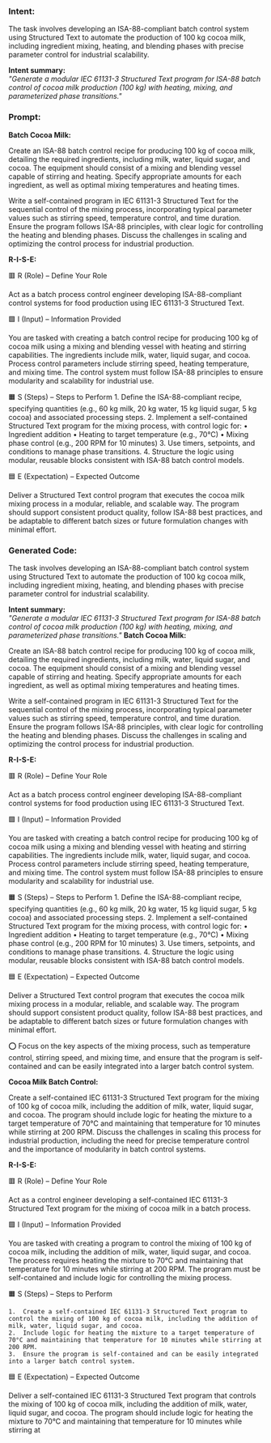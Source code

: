 ### Intent:
The task involves developing an ISA-88-compliant batch control system using Structured Text to automate the production of 100 kg cocoa milk, including ingredient mixing, heating, and blending phases with precise parameter control for industrial scalability.  

**Intent summary:**  
*"Generate a modular IEC 61131-3 Structured Text program for ISA-88 batch control of cocoa milk production (100 kg) with heating, mixing, and parameterized phase transitions."*

### Prompt:
**Batch Cocoa Milk:**

Create an ISA-88 batch control recipe for producing 100 kg of cocoa milk, detailing the required ingredients, including milk, water, liquid sugar, and cocoa. The equipment should consist of a mixing and blending vessel capable of stirring and heating. Specify appropriate amounts for each ingredient, as well as optimal mixing temperatures and heating times.

Write a self-contained program in IEC 61131-3 Structured Text for the sequential control of the mixing process, incorporating typical parameter values such as stirring speed, temperature control, and time duration. Ensure the program follows ISA-88 principles, with clear logic for controlling the heating and blending phases. Discuss the challenges in scaling and optimizing the control process for industrial production.

**R-I-S-E:**

🟥 R (Role) – Define Your Role

Act as a batch process control engineer developing ISA-88-compliant control systems for food production using IEC 61131-3 Structured Text.

🟩 I (Input) – Information Provided

You are tasked with creating a batch control recipe for producing 100 kg of cocoa milk using a mixing and blending vessel with heating and stirring capabilities. The ingredients include milk, water, liquid sugar, and cocoa. Process control parameters include stirring speed, heating temperature, and mixing time. The control system must follow ISA-88 principles to ensure modularity and scalability for industrial use.

🟧 S (Steps) – Steps to Perform
	1.	Define the ISA-88-compliant recipe, specifying quantities (e.g., 60 kg milk, 20 kg water, 15 kg liquid sugar, 5 kg cocoa) and associated processing steps.
	2.	Implement a self-contained Structured Text program for the mixing process, with control logic for:
	•	Ingredient addition
	•	Heating to target temperature (e.g., 70°C)
	•	Mixing phase control (e.g., 200 RPM for 10 minutes)
	3.	Use timers, setpoints, and conditions to manage phase transitions.
	4.	Structure the logic using modular, reusable blocks consistent with ISA-88 batch control models.

🟦 E (Expectation) – Expected Outcome

Deliver a Structured Text control program that executes the cocoa milk mixing process in a modular, reliable, and scalable way. The program should support consistent product quality, follow ISA-88 best practices, and be adaptable to different batch sizes or future formulation changes with minimal effort.

### Generated Code:
The task involves developing an ISA-88-compliant batch control system using Structured Text to automate the production of 100 kg cocoa milk, including ingredient mixing, heating, and blending phases with precise parameter control for industrial scalability.  

**Intent summary:**  
*"Generate a modular IEC 61131-3 Structured Text program for ISA-88 batch control of cocoa milk production (100 kg) with heating, mixing, and parameterized phase transitions."*
**Batch Cocoa Milk:**

Create an ISA-88 batch control recipe for producing 100 kg of cocoa milk, detailing the required ingredients, including milk, water, liquid sugar, and cocoa. The equipment should consist of a mixing and blending vessel capable of stirring and heating. Specify appropriate amounts for each ingredient, as well as optimal mixing temperatures and heating times.

Write a self-contained program in IEC 61131-3 Structured Text for the sequential control of the mixing process, incorporating typical parameter values such as stirring speed, temperature control, and time duration. Ensure the program follows ISA-88 principles, with clear logic for controlling the heating and blending phases. Discuss the challenges in scaling and optimizing the control process for industrial production.

**R-I-S-E:**

🟥 R (Role) – Define Your Role

Act as a batch process control engineer developing ISA-88-compliant control systems for food production using IEC 61131-3 Structured Text.

🟩 I (Input) – Information Provided

You are tasked with creating a batch control recipe for producing 100 kg of cocoa milk using a mixing and blending vessel with heating and stirring capabilities. The ingredients include milk, water, liquid sugar, and cocoa. Process control parameters include stirring speed, heating temperature, and mixing time. The control system must follow ISA-88 principles to ensure modularity and scalability for industrial use.

🟧 S (Steps) – Steps to Perform
	1.	Define the ISA-88-compliant recipe, specifying quantities (e.g., 60 kg milk, 20 kg water, 15 kg liquid sugar, 5 kg cocoa) and associated processing steps.
	2.	Implement a self-contained Structured Text program for the mixing process, with control logic for:
	•	Ingredient addition
	•	Heating to target temperature (e.g., 70°C)
	•	Mixing phase control (e.g., 200 RPM for 10 minutes)
	3.	Use timers, setpoints, and conditions to manage phase transitions.
	4.	Structure the logic using modular, reusable blocks consistent with ISA-88 batch control models.

🟦 E (Expectation) – Expected Outcome

Deliver a Structured Text control program that executes the cocoa milk mixing process in a modular, reliable, and scalable way. The program should support consistent product quality, follow ISA-88 best practices, and be adaptable to different batch sizes or future formulation changes with minimal effort. 

⭕️ Focus on the key aspects of the mixing process, such as temperature control, stirring speed, and mixing time, and ensure that the program is self-contained and can be easily integrated into a larger batch control system.

**Cocoa Milk Batch Control:**

Create a self-contained IEC 61131-3 Structured Text program for the mixing of 100 kg of cocoa milk, including the addition of milk, water, liquid sugar, and cocoa. The program should include logic for heating the mixture to a target temperature of 70°C and maintaining that temperature for 10 minutes while stirring at 200 RPM. Discuss the challenges in scaling this process for industrial production, including the need for precise temperature control and the importance of modularity in batch control systems.

**R-I-S-E:**

🟥 R (Role) – Define Your Role

Act as a control engineer developing a self-contained IEC 61131-3 Structured Text program for the mixing of cocoa milk in a batch process.

🟩 I (Input) – Information Provided

You are tasked with creating a program to control the mixing of 100 kg of cocoa milk, including the addition of milk, water, liquid sugar, and cocoa. The process requires heating the mixture to 70°C and maintaining that temperature for 10 minutes while stirring at 200 RPM. The program must be self-contained and include logic for controlling the mixing process.

🟧 S (Steps) – Steps to Perform

	1.	Create a self-contained IEC 61131-3 Structured Text program to control the mixing of 100 kg of cocoa milk, including the addition of milk, water, liquid sugar, and cocoa.
	2.	Include logic for heating the mixture to a target temperature of 70°C and maintaining that temperature for 10 minutes while stirring at 200 RPM.
	3.	Ensure the program is self-contained and can be easily integrated into a larger batch control system.

🟦 E (Expectation) – Expected Outcome

Deliver a self-contained IEC 61131-3 Structured Text program that controls the mixing of 100 kg of cocoa milk, including the addition of milk, water, liquid sugar, and cocoa. The program should include logic for heating the mixture to 70°C and maintaining that temperature for 10 minutes while stirring at
